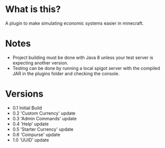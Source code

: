 # What is this?
A plugin to make simulating economic systems easier in minecraft.

# Notes
- Project building must be done with Java 8 unless your test server is expecting another version.
- Testing can be done by running a local spigot server with the compiled JAR in the plugins folder and checking the console.

# Versions
-  0.1 Initial Build
-  0.2 'Custom Currency' update
-  0.3 'Admin Commands' update
-  0.4 'Help' update
-  0.5 'Starter Currency' update
-  0.6 'Coinpurse' update
-  1.0 'UUID' update
